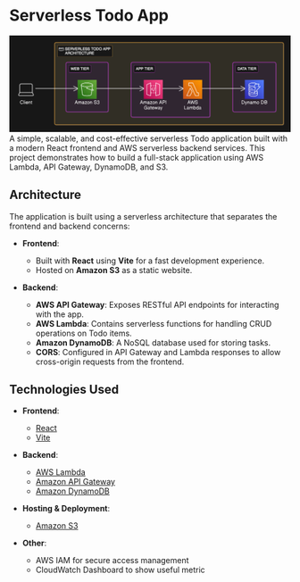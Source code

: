 # Serverless Todo App
![alt](Architechture.png)
A simple, scalable, and cost-effective serverless Todo application built with a modern React frontend and AWS serverless backend services. This project demonstrates how to build a full-stack application using AWS Lambda, API Gateway, DynamoDB, and S3.

## Architecture

The application is built using a serverless architecture that separates the frontend and backend concerns:

- **Frontend**:

  - Built with **React** using **Vite** for a fast development experience.
  - Hosted on **Amazon S3** as a static website.

- **Backend**:
  - **AWS API Gateway**: Exposes RESTful API endpoints for interacting with the app.
  - **AWS Lambda**: Contains serverless functions for handling CRUD operations on Todo items.
  - **Amazon DynamoDB**: A NoSQL database used for storing tasks.
  - **CORS**: Configured in API Gateway and Lambda responses to allow cross-origin requests from the frontend.

## Technologies Used

- **Frontend**:

  - [React](https://reactjs.org/)
  - [Vite](https://vitejs.dev/)

- **Backend**:

  - [AWS Lambda](https://aws.amazon.com/lambda/)
  - [Amazon API Gateway](https://aws.amazon.com/api-gateway/)
  - [Amazon DynamoDB](https://aws.amazon.com/dynamodb/)

- **Hosting & Deployment**:

  - [Amazon S3](https://aws.amazon.com/s3/)


- **Other**:
  - AWS IAM for secure access management
  - CloudWatch Dashboard to show useful metric

